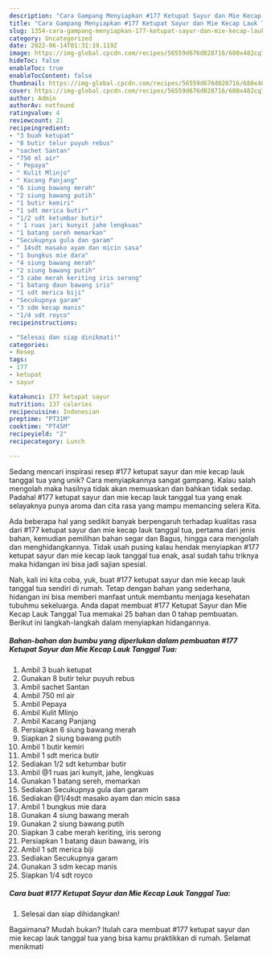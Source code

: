 ```yaml
---
description: "Cara Gampang Menyiapkan #177 Ketupat Sayur dan Mie Kecap Lauk Tanggal Tua yang Lezat Sekali"
title: "Cara Gampang Menyiapkan #177 Ketupat Sayur dan Mie Kecap Lauk Tanggal Tua yang Lezat Sekali"
slug: 1354-cara-gampang-menyiapkan-177-ketupat-sayur-dan-mie-kecap-lauk-tanggal-tua-yang-lezat-sekali
category: Uncategorized
date: 2022-06-14T01:31:19.119Z
image: https://img-global.cpcdn.com/recipes/56559d676d028716/680x482cq70/177-ketupat-sayur-dan-mie-kecap-lauk-tanggal-tua-foto-resep-utama.jpg
hideToc: false
enableToc: true
enableTocContent: false
thumbnail: https://img-global.cpcdn.com/recipes/56559d676d028716/680x482cq70/177-ketupat-sayur-dan-mie-kecap-lauk-tanggal-tua-foto-resep-utama.jpg
cover: https://img-global.cpcdn.com/recipes/56559d676d028716/680x482cq70/177-ketupat-sayur-dan-mie-kecap-lauk-tanggal-tua-foto-resep-utama.jpg
author: Admin
authorAv: notfound
ratingvalue: 4
reviewcount: 21
recipeingredient:
- "3 buah ketupat"
- "8 butir telur puyuh rebus"
- "sachet Santan"
- "750 ml air"
- " Pepaya"
- " Kulit Mlinjo"
- " Kacang Panjang"
- "6 siung bawang merah"
- "2 siung bawang putih"
- "1 butir kemiri"
- "1 sdt merica butir"
- "1/2 sdt ketumbar butir"
- " 1 ruas jari kunyit jahe lengkuas"
- "1 batang sereh memarkan"
- "Secukupnya gula dan garam"
- " 14sdt masako ayam dan micin sasa"
- "1 bungkus mie dara"
- "4 siung bawang merah"
- "2 siung bawang putih"
- "3 cabe merah keriting iris serong"
- "1 batang daun bawang iris"
- "1 sdt merica biji"
- "Secukupnya garam"
- "3 sdm kecap manis"
- "1/4 sdt royco"
recipeinstructions:

- "Selesai dan siap dinikmati!"
categories:
- Resep
tags:
- 177
- ketupat
- sayur

katakunci: 177 ketupat sayur 
nutrition: 137 calories
recipecuisine: Indonesian
preptime: "PT31M"
cooktime: "PT45M"
recipeyield: "2"
recipecategory: Lunch

---
```





Sedang mencari inspirasi resep #177 ketupat sayur dan mie kecap lauk tanggal tua yang unik? Cara menyiapkannya sangat gampang. Kalau salah mengolah maka hasilnya tidak akan memuaskan dan bahkan tidak sedap. Padahal #177 ketupat sayur dan mie kecap lauk tanggal tua yang enak selayaknya punya aroma dan cita rasa yang mampu memancing selera Kita.





Ada beberapa hal yang sedikit banyak berpengaruh terhadap kualitas rasa dari #177 ketupat sayur dan mie kecap lauk tanggal tua, pertama dari jenis bahan, kemudian pemilihan bahan segar dan Bagus, hingga cara mengolah dan menghidangkannya. Tidak usah pusing kalau hendak menyiapkan #177 ketupat sayur dan mie kecap lauk tanggal tua enak,      asal sudah tahu triknya maka hidangan ini bisa jadi sajian spesial.





















Nah, kali ini kita coba, yuk, buat #177 ketupat sayur dan mie kecap lauk tanggal tua sendiri di rumah. Tetap dengan bahan yang sederhana, hidangan ini bisa memberi manfaat untuk membantu menjaga kesehatan tubuhmu sekeluarga. Anda dapat membuat #177 Ketupat Sayur dan Mie Kecap Lauk Tanggal Tua memakai 25 bahan dan 0 tahap pembuatan. Berikut ini langkah-langkah dalam menyiapkan hidangannya.

<!--inarticleads1-->

##### Bahan-bahan dan bumbu yang diperlukan dalam pembuatan #177 Ketupat Sayur dan Mie Kecap Lauk Tanggal Tua:

1. Ambil 3 buah ketupat
1. Gunakan 8 butir telur puyuh rebus
1. Ambil sachet Santan
1. Ambil 750 ml air
1. Ambil  Pepaya
1. Ambil  Kulit Mlinjo
1. Ambil  Kacang Panjang
1. Persiapkan 6 siung bawang merah
1. Siapkan 2 siung bawang putih
1. Ambil 1 butir kemiri
1. Ambil 1 sdt merica butir
1. Sediakan 1/2 sdt ketumbar butir
1. Ambil  @1 ruas jari kunyit, jahe, lengkuas
1. Gunakan 1 batang sereh, memarkan
1. Sediakan Secukupnya gula dan garam
1. Sediakan  @1/4sdt masako ayam dan micin sasa
1. Ambil 1 bungkus mie dara
1. Gunakan 4 siung bawang merah
1. Gunakan 2 siung bawang putih
1. Siapkan 3 cabe merah keriting, iris serong
1. Persiapkan 1 batang daun bawang, iris
1. Ambil 1 sdt merica biji
1. Sediakan Secukupnya garam
1. Gunakan 3 sdm kecap manis
1. Siapkan 1/4 sdt royco




<!--inarticleads2-->

##### Cara buat #177 Ketupat Sayur dan Mie Kecap Lauk Tanggal Tua:


1. Selesai dan siap dihidangkan!



Bagaimana? Mudah bukan? Itulah cara membuat #177 ketupat sayur dan mie kecap lauk tanggal tua yang bisa kamu praktikkan di rumah. Selamat menikmati
